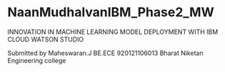 # NaanMudhalvanIBM_Phase2_MW

INNOVATION IN MACHINE LEARNING MODEL DEPLOYMENT WITH IBM CLOUD WATSON STUDIO

Submitted by
Maheswaran.J
BE.ECE
920121106013
Bharat Niketan Engineering college
